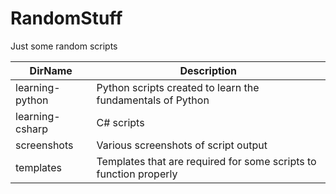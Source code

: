 # RandomStuff
Just some random scripts   

DirName      | Description
------------- | -------------  
learning-python | Python scripts created to learn the fundamentals of Python
learning-csharp | C# scripts
screenshots | Various screenshots of script output
templates | Templates that are required for some scripts to function properly








